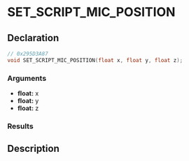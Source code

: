 # SET_SCRIPT_MIC_POSITION

## Declaration
```cpp
// 0x295D3A87
void SET_SCRIPT_MIC_POSITION(float x, float y, float z);
```

### Arguments
- **float:** x
- **float:** y
- **float:** z

### Results

## Description
